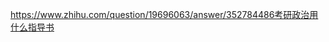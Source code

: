 https://www.zhihu.com/question/19696063/answer/352784486考研政治用什么指导书


































